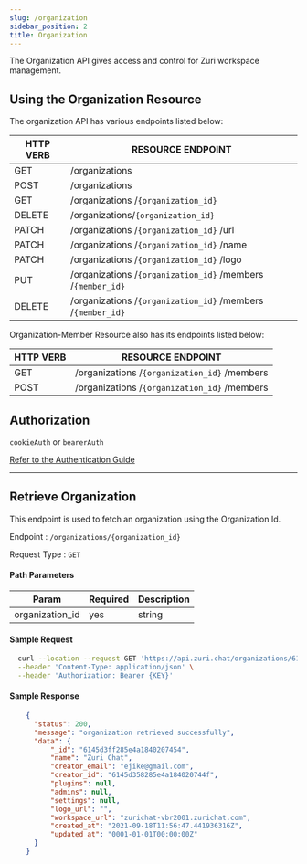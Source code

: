 ```yaml
---
slug: /organization
sidebar_position: 2
title: Organization
---
```

The Organization API gives access and control for Zuri workspace management.

## Using the Organization Resource

The organization API has various endpoints listed below:

HTTP VERB | RESOURCE ENDPOINT
------- | -------
 GET | /organizations
 POST | /organizations
 GET | /organizations /`{organization_id}`
 DELETE | /organizations/`{organization_id}`
 PATCH | /organizations /`{organization_id}` /url
 PATCH | /organizations /`{organization_id}` /name
 PATCH | /organizations /`{organization_id}` /logo
 PUT | /organizations /`{organization_id}` /members /`{member_id}`
 DELETE | /organizations /`{organization_id}` /members /`{member_id}`


Organization-Member Resource also has its endpoints listed below:

HTTP VERB | RESOURCE ENDPOINT
------- | -------
 GET | /organizations /`{organization_id}` /members
 POST | /organizations /`{organization_id}` /members
 
## Authorization

 `cookieAuth` or `bearerAuth`

 [Refer to the Authentication Guide](https://docs.zuri.chat/authorization)

---
## Retrieve Organization

This endpoint is used to fetch an organization using the Organization Id.

Endpoint : `/organizations/{organization_id}`

Request Type : `GET`

#### Path Parameters

Param | Required | Description
---------|----------|---------
 organization_id | yes | string

#### Sample Request
```bash
  curl --location --request GET 'https://api.zuri.chat/organizations/6145d3ff285e4a1840207454' \
  --header 'Content-Type: application/json' \
  --header 'Authorization: Bearer {KEY}'
```

#### Sample Response

```json
    {
      "status": 200,
      "message": "organization retrieved successfully",
      "data": {
          "_id": "6145d3ff285e4a1840207454",
          "name": "Zuri Chat",
          "creator_email": "ejike@gmail.com",
          "creator_id": "6145d358285e4a184020744f",
          "plugins": null,
          "admins": null,
          "settings": null,
          "logo_url": "",
          "workspace_url": "zurichat-vbr2001.zurichat.com",
          "created_at": "2021-09-18T11:56:47.441936316Z",
          "updated_at": "0001-01-01T00:00:00Z"
      }
    }
```